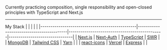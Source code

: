 Currently practicing composition, single responsibility and open-closed principles with TypeScript and Next.js

---

My Stack
|                                                |                                          |                                               |                                |
|------------------------------------------------|------------------------------------------|-----------------------------------------------|--------------------------------|
| [Next.js](https://nextjs.org/)                 | [Next-Auth](https://next-auth.js.org/)   | [TypeScript](https://www.typescriptlang.org/) | [SWR](https://swr.vercel.app/) |
| [MongoDB](https://www.mongodb.com/cloud/atlas) | [Tailwind CSS](https://tailwindcss.com/) | [Yarn](https://yarnpkg.com/)                  |                                |
| [react-icons](https://react-icons.github.io/)  | [Vercel](https://vercel.com/)            | [Express](https://expressjs.com/)             |                                |
